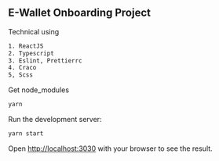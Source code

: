 ## E-Wallet Onboarding Project

Technical using

```bash
1. ReactJS
2. Typescript
3. Eslint, Prettierrc
4. Craco
5, Scss
```

Get node_modules

```bash
yarn
```

Run the development server:

```bash
yarn start
```

Open [http://localhost:3030](http://localhost:3000) with your browser to see the result.
